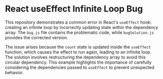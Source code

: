 # React useEffect Infinite Loop Bug

This repository demonstrates a common error in React's `useEffect` hook: creating an infinite loop by incorrectly updating state within the dependency array.  The `bug.js` file contains the problematic code, while `bugSolution.js` provides the corrected version.

The issue arises because the `count` state is updated inside the `useEffect` function, which causes the effect to run again, leading to an infinite loop.  The solution involves restructuring the dependency array to avoid this circular dependency.  This example highlights the importance of carefully considering the dependencies passed to `useEffect` to prevent unexpected behavior.